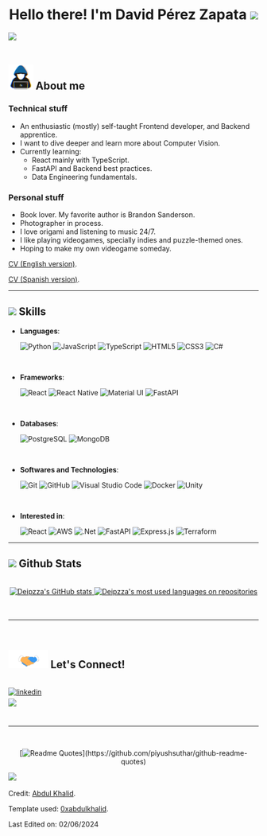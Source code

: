 <h1 align="center"><b>Hello there! I'm David Pérez Zapata </b><img src="https://media.giphy.com/media/hvRJCLFzcasrR4ia7z/giphy.gif" width="35"></h1>

<!-- <p align="center">
  <a href="https://github.com/DenverCoder1/readme-typing-svg"><img src="https://readme-typing-svg.herokuapp.com?font=Time+New+Roman&color=cyan&size=25&center=true&vCenter=true&width=600&height=100&lines=Self-taught+Front-End+apprentice,;Systems+engineer+student,;Book+lover"></a>
</p> -->

<img src="https://user-images.githubusercontent.com/73097560/115834477-dbab4500-a447-11eb-908a-139a6edaec5c.gif"><br><br>

## <picture><img src = "https://github.com/0xAbdulKhalid/0xAbdulKhalid/raw/main/assets/mdImages/about_me.gif" width = 50px></picture> <b> About me</b>

### <b>Technical stuff</b>

- An enthusiastic (mostly) self-taught Frontend developer, and Backend
  apprentice.
- I want to dive deeper and learn more about Computer Vision.
- Currently learning:
  - React mainly with TypeScript.
  - FastAPI and Backend best practices.
  - Data Engineering fundamentals.

### <b>Personal stuff</b>

- Book lover. My favorite author is Brandon Sanderson.
- Photographer in process.
- I love origami and listening to music 24/7.
- I like playing videogames, specially indies and puzzle-themed ones.
- Hoping to make my own videogame someday.

[CV (English version)](https://github.com/Deipzza/Deipzza/blob/main/CV_1_David_Perez_EN.pdf).

[CV (Spanish version)](https://github.com/Deipzza/Deipzza/blob/main/CV_1_David_Perez_ES.pdf).

---

## <img src="https://media2.giphy.com/media/QssGEmpkyEOhBCb7e1/giphy.gif?cid=ecf05e47a0n3gi1bfqntqmob8g9aid1oyj2wr3ds3mg700bl&rid=giphy.gif" width ="25"><b> Skills</b>

<p align="center">

- **Languages**:

  ![Python](https://img.shields.io/badge/Python%20-%2314354C.svg?style=for-the-badge&logo=python&logoColor=white)
  ![JavaScript](https://img.shields.io/badge/JavaScript%20-%23F7DF1E.svg?style=for-the-badge&logo=javascript&logoColor=black)
  ![TypeScript](https://img.shields.io/badge/typescript%20-%23007ACC.svg?&style=for-the-badge&logo=typescript&logoColor=white)
  ![HTML5](https://img.shields.io/badge/html5-%23E34F26.svg?style=for-the-badge&logo=html5&logoColor=white)
  ![CSS3](https://img.shields.io/badge/css3-%231572B6.svg?style=for-the-badge&logo=css3&logoColor=white)
  ![C#](https://img.shields.io/badge/c%23-%23239120.svg?style=for-the-badge&logo=c-sharp&logoColor=white)

<br>

- **Frameworks**:

  ![React](https://img.shields.io/badge/react-%2320232a.svg?style=for-the-badge&logo=react&logoColor=%2361DAFB)
  ![React Native](https://img.shields.io/badge/react_native%20-%2320232a.svg?&style=for-the-badge&logo=react&logoColor=%2361DAFB)
  ![Material UI](https://img.shields.io/badge/material%20ui%20-%230081CB.svg?&style=for-the-badge&logo=material-ui&logoColor=white)
  ![FastAPI](https://img.shields.io/badge/FastAPI-005571?style=for-the-badge&logo=fastapi)

<br>

- **Databases**:

  ![PostgreSQL](https://img.shields.io/badge/postgres-%23316192.svg?&style=for-the-badge&logo=postgresql&logoColor=white)
  ![MongoDB](https://img.shields.io/badge/MongoDB-%234ea94b.svg?style=for-the-badge&logo=mongodb&logoColor=white)

<br>

- **Softwares and Technologies**:

  ![Git](https://img.shields.io/badge/git-%23F05033.svg?style=for-the-badge&logo=git&logoColor=white)
  ![GitHub](https://img.shields.io/badge/github-%23121011.svg?style=for-the-badge&logo=github&logoColor=white)
  ![Visual Studio Code](https://img.shields.io/badge/Visual%20Studio%20Code-0078d7.svg?style=for-the-badge&logo=visual-studio-code&logoColor=white)
  ![Docker](https://img.shields.io/badge/docker-%230db7ed.svg?style=for-the-badge&logo=docker&logoColor=white)
  ![Unity](https://img.shields.io/badge/unity-%23000000.svg?style=for-the-badge&logo=unity&logoColor=white)

<br>

- **Interested in**:

  ![React](https://img.shields.io/badge/react-%2320232a.svg?style=for-the-badge&logo=react&logoColor=%2361DAFB)
  ![AWS](https://img.shields.io/badge/AWS%20-%23FF9900.svg?&style=for-the-badge&logo=amazon-aws&logoColor=white)
  ![.Net](https://img.shields.io/badge/.NET-5C2D91?style=for-the-badge&logo=.net&logoColor=white)
  ![FastAPI](https://img.shields.io/badge/FastAPI-005571?style=for-the-badge&logo=fastapi)
  ![Express.js](https://img.shields.io/badge/express.js-%23404d59.svg?style=for-the-badge&logo=express&logoColor=%2361DAFB)
  ![Terraform](https://img.shields.io/badge/terraform%20-%235835CC.svg?&style=for-the-badge&logo=terraform&logoColor=white)

</p>

---

## <img src="https://media.giphy.com/media/iY8CRBdQXODJSCERIr/giphy.gif" width="35"><b> Github Stats</b>

<br>

<div align="center">

<a href="https://github.com/Deipzza">
  <img src="https://github-readme-stats.vercel.app/api?username=Deipzza&include_all_commits=true&count_private=true&show_icons=true&line_height=20&title_color=7A7ADB&icon_color=2234AE&text_color=D3D3D3&bg_color=0,000000,130F40" width="450" alt="Deipzza's GitHub stats"/>
  <img src="https://github-readme-stats.vercel.app/api/top-langs?username=Deipzza&show_icons=true&locale=en&layout=compact&line_height=20&title_color=7A7ADB&icon_color=2234AE&text_color=D3D3D3&bg_color=0,000000,130F40" width="375" alt="Deipzza's most used languages on repositories"/>

</a>
</div>

<br>
<br>

---

<br>

## <img src="https://github.com/0xAbdulKhalid/0xAbdulKhalid/raw/main/assets/mdImages/handshake.gif" width ="80"><b> Let's Connect!</b>

<br>
<div align='left'>

<a href="https://www.linkedin.com/in/deipzza/" target="_blank">
  <img src="https://img.shields.io/badge/linkedin:  Deipzza-%2300acee.svg?color=405DE6&style=for-the-badge&logo=linkedin&logoColor=white" alt=linkedin style="margin-bottom: 5px;"/>
</a>

<br>

<a href="mailto:deipzza@gmail.com" target="_blank">
  <img src="https://img.shields.io/badge/gmail:  deipzza-%23EA4335.svg?style=for-the-badge&logo=gmail&logoColor=white" t=mail style="margin-bottom: 5px;" />
</a>

</div>

<br>

---

<br>

<div align='center'>

[![Readme Quotes](https://quotes-github-readme.vercel.app/api?type=horizontal&theme=dark&quote=The+most+important+step+a+man+can+take+it's+not+the+first+one,+is+it?+It's+the+next+step.+Always+the+next+step.&author=Dalinar+Kholin,+Oathbringer.+By+Brandon+Sanderson.)](https://github.com/piyushsuthar/github-readme-quotes)

</div>

<img src="https://user-images.githubusercontent.com/73097560/115834477-dbab4500-a447-11eb-908a-139a6edaec5c.gif">

<br>

Credit: [Abdul Khalid](https://github.com/0xabdulkhalid).

Template used: [0xabdulkhalid](https://github.com/0xabdulkhalid/awesome-github-profile-readme-templates/blob/master/templates/0xabdulkhalid.md).

Last Edited on: 02/06/2024
